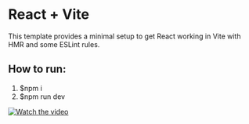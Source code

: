 # React + Vite

This template provides a minimal setup to get React working in Vite with HMR and some ESLint rules.


How to run:
-----------
1. $npm i
2. $npm run dev

[![Watch the video](https://img.youtube.com/vi/2hxbIYCxXxs/maxresdefault.jpg)](https://youtu.be/2hxbIYCxXxs)
